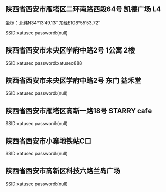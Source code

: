 ## 陕西省西安市雁塔区二环南路西段64号 凯德广场 L4

坐标：北纬N34°13′49.13″ 东经E108°55′53.72″

SSID:xatusec
password:(null)

## 陕西省西安市未央区学府中路2号 1公寓 2楼

SSID:xatusec
password:xatusec888

## 陕西省西安市未央区学府中路2号 东门 益禾堂

SSID:xatusec
password:(null)

## 陕西省西安市雁塔区高新一路18号 STARRY cafe

SSID:xatusec
password:(null)

## 陕西省西安市小寨地铁站C口

SSID:xatusec
password:(null)

## 陕西省西安市高新区科技六路兰岛广场

SSID:xatusec
password:(null)
 
